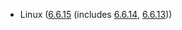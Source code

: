 - Linux ([6.6.15](https://lwn.net/Articles/645810) (includes [6.6.14](https://lwn.net/Articles/959512), [6.6.13](https://lwn.net/Articles/958862)))

